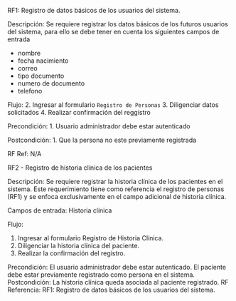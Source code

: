 RF1: Registro de datos básicos de los usuarios del sistema.

Descripción: Se requiere registrar los datos básicos de los futuros usuarios del sistema, para ello se debe tener en cuenta los siguientes campos de entrada

- nombre
- fecha nacimiento
- correo
- tipo documento
- numero de documento
- telefono

Flujo: 
    2. Ingresar al formulario `Registro de Personas`
    3. Diligenciar datos solicitados
    4. Realizar confirmación del reggistro

Precondición:
    1. Usuario administrador debe estar autenticado

Postcondición:
    1. Que la persona no este previamente registrada

RF Ref: N/A



RF2 - Registro de historia clínica de los pacientes

Descripción:
Se requiere registrar la historia clínica de los pacientes en el sistema. Este requerimiento tiene como referencia el registro de personas (RF1) y se enfoca exclusivamente en el campo adicional de historia clínica.

Campos de entrada:
    Historia clínica

Flujo:
  1. Ingresar al formulario Registro de Historia Clínica.
  2. Diligenciar la historia clínica del paciente.
  3. Realizar la confirmación del registro.
     
Precondición:
    El usuario administrador debe estar autenticado.
    El paciente debe estar previamente registrado como persona en el sistema.
Postcondición:
    La historia clínica queda asociada al paciente registrado.
    RF Referencia:
    RF1: Registro de datos básicos de los usuarios del sistema.
    